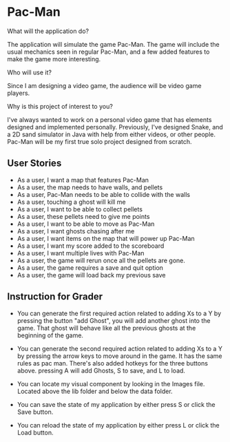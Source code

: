 # Pac-Man

What will the application do?

The application will simulate the game Pac-Man. 
The game will include the usual mechanics seen in 
regular Pac-Man, and a few added features to make the
game more interesting.

Who will use it?

Since I am designing a video game, the audience will be 
video game players.

Why is this project of interest to you?

I've always wanted to work on a personal video game that 
has elements designed and implemented personally. Previously, 
I've designed Snake, and a 2D sand simulator in Java with 
help from either videos, or other people. Pac-Man will be
my first true solo project designed from scratch.

## User Stories
- As a user, I want a map that features Pac-Man
- As a user, the map needs to have walls, and pellets
- As a user, Pac-Man needs to be able to collide with the walls
- As a user, touching a ghost will kill me
- As a user, I want to be able to collect pellets
- As a user, these pellets need to give me points
- As a user, I want to be able to move as Pac-Man
- As a user, I want ghosts chasing after me
- As a user, I want items on the map that will power up Pac-Man
- As a user, I want my score added to the scoreboard
- As a user, I want multiple lives with Pac-Man
- As a user, the game will rerun once all the pellets are gone.
- As a user, the game requires a save and quit option
- As a user, the game will load back my previous save
 
## Instruction for Grader

- You can generate the first required action related to adding Xs to a Y by pressing 
the button "add Ghost", you will add another ghost into the game.
That ghost will behave like all the previous ghosts at the beginning of the game. 


- You can generate the second required action related to adding Xs to a Y by pressing the arrow keys to
move around in the game. It has the same rules as pac man. There's 
also added hotkeys for the three buttons above. pressing A will add Ghosts, S to save, and L to load.


- You can locate my visual component by looking in the Images file. Located above the lib folder 
and below the data folder.


- You can save the state of my application by either press S or click the Save button.


- You can reload the state of my application by either press L or click the Load button.


 

